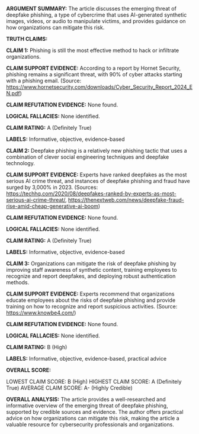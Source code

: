**ARGUMENT SUMMARY:** The article discusses the emerging threat of deepfake phishing, a type of cybercrime that uses AI-generated synthetic images, videos, or audio to manipulate victims, and provides guidance on how organizations can mitigate this risk.

**TRUTH CLAIMS:**

**CLAIM 1:** Phishing is still the most effective method to hack or infiltrate organizations.

**CLAIM SUPPORT EVIDENCE:** According to a report by Hornet Security, phishing remains a significant threat, with 90% of cyber attacks starting with a phishing email. (Source: https://www.hornetsecurity.com/downloads/Cyber_Security_Report_2024_EN.pdf)

**CLAIM REFUTATION EVIDENCE:** None found.

**LOGICAL FALLACIES:** None identified.

**CLAIM RATING:** A (Definitely True)

**LABELS:** Informative, objective, evidence-based

**CLAIM 2:** Deepfake phishing is a relatively new phishing tactic that uses a combination of clever social engineering techniques and deepfake technology.

**CLAIM SUPPORT EVIDENCE:** Experts have ranked deepfakes as the most serious AI crime threat, and instances of deepfake phishing and fraud have surged by 3,000% in 2023. (Sources: https://techhq.com/2020/08/deepfakes-ranked-by-experts-as-most-serious-ai-crime-threat/, https://thenextweb.com/news/deepfake-fraud-rise-amid-cheap-generative-ai-boom)

**CLAIM REFUTATION EVIDENCE:** None found.

**LOGICAL FALLACIES:** None identified.

**CLAIM RATING:** A (Definitely True)

**LABELS:** Informative, objective, evidence-based

**CLAIM 3:** Organizations can mitigate the risk of deepfake phishing by improving staff awareness of synthetic content, training employees to recognize and report deepfakes, and deploying robust authentication methods.

**CLAIM SUPPORT EVIDENCE:** Experts recommend that organizations educate employees about the risks of deepfake phishing and provide training on how to recognize and report suspicious activities. (Source: https://www.knowbe4.com/)

**CLAIM REFUTATION EVIDENCE:** None found.

**LOGICAL FALLACIES:** None identified.

**CLAIM RATING:** B (High)

**LABELS:** Informative, objective, evidence-based, practical advice

**OVERALL SCORE:**

LOWEST CLAIM SCORE: B (High)
HIGHEST CLAIM SCORE: A (Definitely True)
AVERAGE CLAIM SCORE: A- (Highly Credible)

**OVERALL ANALYSIS:** The article provides a well-researched and informative overview of the emerging threat of deepfake phishing, supported by credible sources and evidence. The author offers practical advice on how organizations can mitigate this risk, making the article a valuable resource for cybersecurity professionals and organizations.
